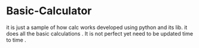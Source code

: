 # Basic-Calculator
it is just a sample of how calc works developed using python and its lib. it does all the basic calculations . It is not perfect yet need to be updated time to time .
